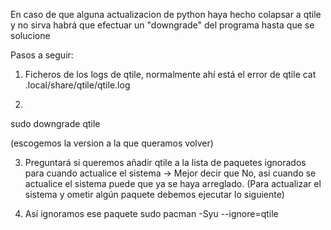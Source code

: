 En caso de que alguna actualizacion de python haya hecho colapsar a qtile y no sirva habrá que efectuar un "downgrade" del programa hasta que se solucione

Pasos a seguir:

1) Ficheros de los logs de qtile, normalmente ahí está el error de qtile
cat .local/share/qtile/qtile.log

2)
sudo downgrade qtile

(escogemos la version a la que queramos volver)

3) Preguntará si queremos añadir qtile a la lista de paquetes ignorados para cuando actualice el sistema
-> Mejor decir que No, así cuando se actualice el sistema puede que ya se haya arreglado.
(Para actualizar el sistema y ometir algún paquete debemos ejecutar lo siguiente)

4) Así ignoramos ese paquete 
sudo pacman -Syu --ignore=qtile
